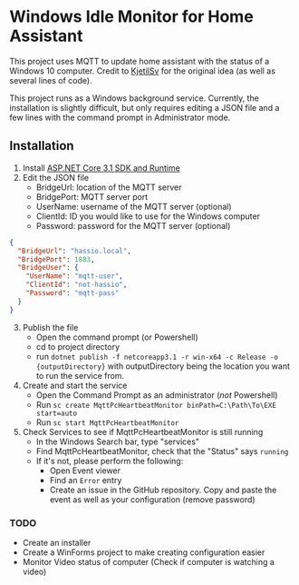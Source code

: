 # Windows Idle Monitor for Home Assistant

This project uses MQTT to update home assistant with the status of a Windows 10 computer. Credit to [KjetilSv](https://github.com/KjetilSv/Win10As) for the original idea (as well as several lines of code).

This project runs as a Windows background service. Currently, the installation is slightly difficult, but only requires editing a JSON file and a few lines with the command prompt in Administrator mode.

## Installation

1. Install [ASP.NET Core 3.1 SDK and Runtime](https://dotnet.microsoft.com/download/dotnet-core/3.1)
2. Edit the JSON file
    - BridgeUrl: location of the MQTT server
    - BridgePort: MQTT server port
    - UserName: username of the MQTT server (optional)
    - ClientId: ID you would like to use for the Windows computer
    - Password: password for the MQTT server (optional)

```json
{
  "BridgeUrl": "hassio.local",
  "BridgePort": 1883,
  "BridgeUser": {
    "UserName": "mqtt-user",
    "ClientId": "not-hassio",
    "Password": "mqtt-pass"
  }
}
```

3. Publish the file
    - Open the command prompt (or Powershell)
    - cd to project directory
    - run `dotnet publish -f netcoreapp3.1 -r win-x64 -c Release -o {outputDirectory}` with outputDirectory being the location you want to run the service from.
4. Create and start the service
    - Open the Command Prompt as an administrator (*not* Powershell)
    - Run `sc create MqttPcHeartbeatMonitor binPath=C:\Path\To\EXE start=auto`
    - Run `sc start MqttPcHeartbeatMonitor`
5. Check Services to see if MqttPcHeartbeatMonitor is still running
    - In the Windows Search bar, type "services"
    - Find MqttPcHeartbeatMonitor, check that the   "Status" says `running`
    - If it's not, please perform the following:
      - Open Event viewer
      - Find an `Error` entry
      - Create an issue in the GitHub repository. Copy and paste the event as well as your configuration (remove password)

### TODO

- Create an installer
- Create a WinForms project to make creating configuration easier
- Monitor Video status of computer (Check if computer is watching a video)

